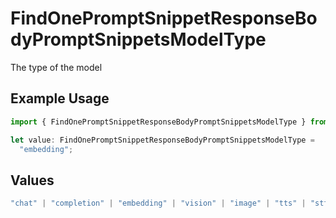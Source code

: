 # FindOnePromptSnippetResponseBodyPromptSnippetsModelType

The type of the model

## Example Usage

```typescript
import { FindOnePromptSnippetResponseBodyPromptSnippetsModelType } from "@orq-ai/node/models/operations";

let value: FindOnePromptSnippetResponseBodyPromptSnippetsModelType =
  "embedding";
```

## Values

```typescript
"chat" | "completion" | "embedding" | "vision" | "image" | "tts" | "stt" | "rerank"
```